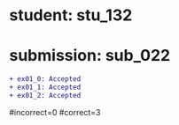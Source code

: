 # student: stu_132
# submission: sub_022

```diff
+ ex01_0: Accepted
+ ex01_1: Accepted
+ ex01_2: Accepted
```
#incorrect=0
#correct=3
